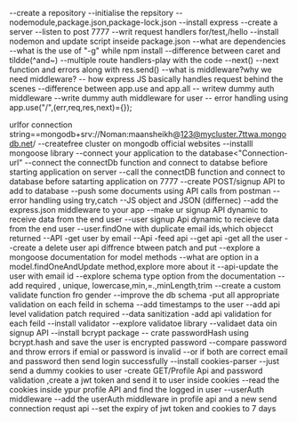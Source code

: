--create a repository
--initialise the repsitory
--nodemodule,package.json,package-lock.json
--install express
--create a server
--listen to post 7777
--writ request handlers for/test,/hello
--install nodemon and update script inseide package.json
--what are dependencies
--what is the use of "-g" while npm install 
--difference between caret and tildde(^and~)
--multiple route handlers-play with the code
--next()
--next function and errors along with res.send()
--what is middleware?why we need middleware?
-- how express JS basically handles request behind the scenes
--difference between app.use and app.all
--  writew dummy auth middleware
--write dummy auth middleware for user
-- error handling using app.use("/",(err,req,res,next)={});

urlfor connection string==mongodb+srv://Noman:maansheikh@123@mycluster.7ttwa.mongodb.net/
--createfree cluster on mongodb official websites
--installl mongoose library
--connect your application to the database<"Connection-url"
--connect the connectDb function and connect to databse befiore starting application on server
--call the connectDB function and connect to database before satarting application on 7777
--create POST/signup API to add to database
--push some documents using API calls from postman 
--error handling using try,catch
--JS object and JSON (differnec)
--add the express.json middleware to your app
--make ur signup API dynamic to receive data from the end user
--user signup Api dynamic to recieve data from the end user
--user.findOne with duplicate email ids,which objecct returned
--API -get user by email
--Api -feed api --get api -get all the user
--create a delete user api 
diffrence btween patch and put
--explore a mongoose documentation for model methods
--what are option in a model.findOneAndUpdate method,explore more  about it
--api-update the user with email id
--explore schema type option from the documentation 
--add required , unique, lowercase,min,=.,minLength,trim
--create a custom validate function  fro gender
--improve the db schema -put all appropriate validation on each feild in schema
--add timestamps to the user
--add api level validation patch  required
--data sanitization -add api validation for each feild
--install validator
--explore validatoe library
--validaet data oin signup API
--install bcrypt package
-- crate passwordHash using bcrypt.hash and save the user is encrypted password
--compare password and throw errors if emial or password is invalid
--or if both are correct email and password then send login successfully 
--install cookies-parser
--just send a dummy cookies to user 
-create GET/Profile Api and password validation ,create a jwt token and send it to user inside cookies
--read the cookies inside  ypur profile API and find the logged in user
--userAuth middleware
--add the userAuth middleware in profile api  and a new send connection requst api
--set the expiry of jwt token and cookies to 7 days
